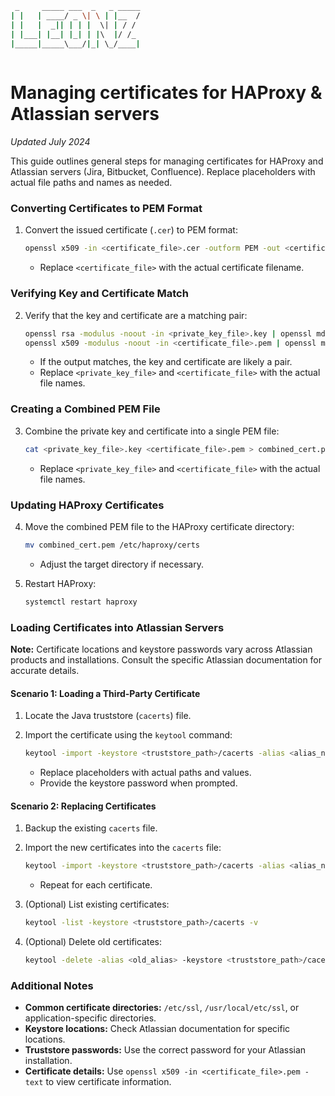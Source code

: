 ```bash
 _     _____ ___  _   _ _____
| |   | ____/ _ \| \ | |__  /
| |   |  _|| | | |  \| | / / 
| |___| |__| |_| | |\  |/ /_ 
|_____|_____\___/|_| \_/____|
                             
```

# Managing certificates for HAProxy & Atlassian servers
_Updated July 2024_

This guide outlines general steps for managing certificates for HAProxy and Atlassian servers (Jira, Bitbucket, Confluence). Replace placeholders with actual file paths and names as needed.

### Converting Certificates to PEM Format
1. Convert the issued certificate (`.cer`) to PEM format:

   ```bash
   openssl x509 -in <certificate_file>.cer -outform PEM -out <certificate_file>.pem
   ```
   * Replace `<certificate_file>` with the actual certificate filename.

### Verifying Key and Certificate Match
2. Verify that the key and certificate are a matching pair:

   ```bash
   openssl rsa -modulus -noout -in <private_key_file>.key | openssl md5
   openssl x509 -modulus -noout -in <certificate_file>.pem | openssl md5
   ```
   * If the output matches, the key and certificate are likely a pair.
   * Replace `<private_key_file>` and `<certificate_file>` with the actual file names.

### Creating a Combined PEM File
3. Combine the private key and certificate into a single PEM file:

   ```bash
   cat <private_key_file>.key <certificate_file>.pem > combined_cert.pem
   ```
   * Replace `<private_key_file>` and `<certificate_file>` with the actual file names.

### Updating HAProxy Certificates
4. Move the combined PEM file to the HAProxy certificate directory:

   ```bash
   mv combined_cert.pem /etc/haproxy/certs
   ```
   * Adjust the target directory if necessary.

5. Restart HAProxy:

   ```bash
   systemctl restart haproxy
   ```

### Loading Certificates into Atlassian Servers
**Note:** Certificate locations and keystore passwords vary across Atlassian products and installations. Consult the specific Atlassian documentation for accurate details.

#### Scenario 1: Loading a Third-Party Certificate
1. Locate the Java truststore (`cacerts`) file.
2. Import the certificate using the `keytool` command:

   ```bash
   keytool -import -keystore <truststore_path>/cacerts -alias <alias_name> -file <certificate_file>.pem
   ```
   * Replace placeholders with actual paths and values.
   * Provide the keystore password when prompted.

#### Scenario 2: Replacing Certificates
1. Backup the existing `cacerts` file.
2. Import the new certificates into the `cacerts` file:

   ```bash
   keytool -import -keystore <truststore_path>/cacerts -alias <alias_name> -file <certificate_file>.pem
   ```
   * Repeat for each certificate.
3. (Optional) List existing certificates:

   ```bash
   keytool -list -keystore <truststore_path>/cacerts -v
   ```
4. (Optional) Delete old certificates:

   ```bash
   keytool -delete -alias <old_alias> -keystore <truststore_path>/cacerts
   ```

### Additional Notes
* **Common certificate directories:** `/etc/ssl`, `/usr/local/etc/ssl`, or application-specific directories.
* **Keystore locations:** Check Atlassian documentation for specific locations.
* **Truststore passwords:** Use the correct password for your Atlassian installation.
* **Certificate details:** Use `openssl x509 -in <certificate_file>.pem -text` to view certificate information.
